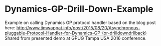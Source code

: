 # Dynamics-GP-Drill-Down-Example
Example on calling Dynamics GP protocol handler
based on the blog post here: http://www.timwappat.info/post/2015/08/20/Asynchronous-pluggable-Protocol-Handler-for-Dynamics-GP-(or-drilldowndrllback)
Shared from presented demo at GPUG Tampa USA 2016 conference.

